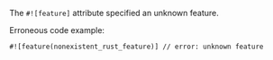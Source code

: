 The `#![feature]` attribute specified an unknown feature.

Erroneous code example:

```compile_fail,E0635
#![feature(nonexistent_rust_feature)] // error: unknown feature
```

